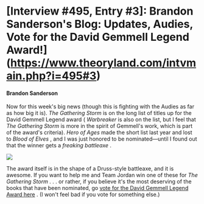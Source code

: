 # [Interview #495, Entry #3]: Brandon Sanderson's Blog: Updates, Audies, Vote for the David Gemmell Legend Award!](https://www.theoryland.com/intvmain.php?i=495#3)

#### Brandon Sanderson

Now for this week's big news (though this is fighting with the Audies as far as how big it is).
*The Gathering Storm*
is on the long list of titles up for the David Gemmell Legend award (
*Warbreaker*
is also on the list, but I feel that
*The Gathering Storm*
is more in the spirit of Gemmell's work, which is part of the award's criteria).
*Hero of Ages*
made the short list last year and lost to
*Blood of Elves*
, and I was just honored to be nominated—until I found out that the winner gets a
*freaking battleaxe*
.

![](http://www.brandonsanderson.com/images/snaga.jpg)

The award itself is in the shape of a Druss-style battleaxe, and it is awesome. If you want to help me and Team Jordan win one of these for
*The Gathering Storm*
. . . or rather, if you believe it's the most deserving of the books that have been nominated, go
[vote for the David Gemmell Legend Award here](http://gemmellaward.ning.com/page/vote-for-the-legend-here)
. (I won't feel bad if you vote for something else.)


